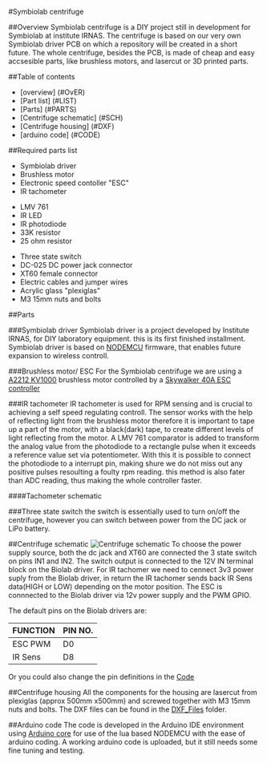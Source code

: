 #Symbiolab centrifuge

##Overview	<a id="OvER"></a>
Symbiolab centrifuge is a DIY project still in development for Symbiolab at institute IRNAS. The centrifuge is based on our very own Symbiolab driver PCB on which a repository will be created in a short future. The whole centrifuge, besides the PCB, is made of cheap and easy accsesible parts, like brushless motors, and lasercut or 3D printed parts.

##Table of contents
 - [overview] (#OvER)
 - [Part list] (#LIST)
 - [Parts] (#PARTS)
 - [Centrifuge schematic] (#SCH)
 - [Centrifuge housing] (#DXF)
 - [arduino code] (#CODE)

 
##Required parts list	<a id="LIST"></a>
 - Symbiolab driver
 - Brushless motor 
 - Electronic speed contoller "ESC"
 - IR tachometer
  * LMV 761
  * IR LED
  * IR photodiode
  * 33K resistor
  * 25 ohm resistor
 - Three state switch
 - DC-025 DC power jack connector
 - XT60 female connector
 - Electric cables and jumper wires
 - Acrylic glass "plexiglas"
 - M3 15mm nuts and bolts

##Parts	<a id="PARTS"></a>

###Symbiolab driver
Symbiolab driver is a project developed by Institute IRNAS, for DIY laboratory equipment. this is its first finished installment. Symbiolab driver is based on [NODEMCU](http://www.nodemcu.com/index_en.html) firmware, that enables future expansion to wireless controll.

###Brushless motor/ ESC
For the Symbiolab centrifuge we are using a [A2212 KV1000](http://www.robotdigg.com/product/710/A2212-brushless-drone-motor) brushless motor controlled by a [Skywalker 40A ESC controller](http://www.robotdigg.com/product/802/Skywalker-40A-ESC)

###IR tachometer
IR tachometer is used for RPM sensing and is crucial to achieving a self speed regulating controll. The sensor works with the help of reflecting light from the brushless motor therefore it is important to tape up a part of the motor, with a black(dark) tape, to create different levels of light reflecting from the motor. A LMV 761 comparator is added to transform the analog value from the photodiode to a rectangle pulse when it exceeds a reference value set via potentiometer. With this it is possible to connect the photodiode to a interrupt pin, making shure we do not miss out any positive pulses resoulting a foulty rpm reading. this method is also fater than ADC reading, thus making the whole controller faster.

####Tachometer schematic 

###Three state switch
the switch is essentially used to turn on/off the centrifuge, however you can switch between power from the DC jack or LiPo battery.

##Centrifuge schematic	<a id="SCH"></a>
![Centrifuge schematic](https://github.com/Ubercic/Symbiolab_Centrifuge/blob/master/Symbiolab_Centrifuge.jpg)
To choose the power supply source, both the dc jack and XT60 are connected the 3 state switch on pins IN1 and IN2. The switch output is connected to the 12V IN terminal block on the Biolab driver. For IR tachomer we need to cennect 3v3 power suply from the Biolab driver, in return the IR tachomer sends back IR Sens data(HIGH or LOW) depending on the motor position.  The ESC is connnected to the Biolab driver via 12v power supply and the PWM GPIO.

The default pins on the Biolab drivers are:

FUNCTION|PIN NO.
--------|-------
ESC PWM | D0
IR Sens | D8

Or you could also change the pin definitions in the [Code](https://github.com/Ubercic/Symbiolab_Centrifuge/blob/ArduinoCode/ArduinoCode/CentrifugaV1RPM_No_PID/CentrifugaV1RPM_No_PID.ino)

##Centrifuge housing	<a id="DXF"></a>
All the components for the housing are lasercut from plexiglas (approx 500mm x500mm) and screwed together with M3 15mm nuts and bolts. The DXF files can be found in the [DXF_Files](https://github.com/Ubercic/Symbiolab_Centrifuge/tree/master/DXF_Files) folder.

##Arduino code	<a id="CODE"></a>
The code is developed in the Arduino IDE environment using [Arduino core](https://github.com/esp8266/Arduino) for use of the lua based NODEMCU with the ease of arduino coding. A working arduino code is uploaded, but it still needs some fine tuning and testing.

